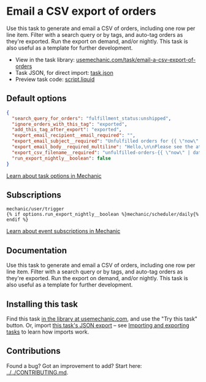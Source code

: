 # Email a CSV export of orders

Use this task to generate and email a CSV of orders, including one row per line item. Filter with a search query or by tags, and auto-tag orders as they're exported. Run the export on demand, and/or nightly. This task is also useful as a template for further development.

* View in the task library: [usemechanic.com/task/email-a-csv-export-of-orders](https://usemechanic.com/task/email-a-csv-export-of-orders)
* Task JSON, for direct import: [task.json](../../tasks/email-a-csv-export-of-orders.json)
* Preview task code: [script.liquid](./script.liquid)

## Default options

```json
{
  "search_query_for_orders": "fulfillment_status:unshipped",
  "ignore_orders_with_this_tag": "exported",
  "add_this_tag_after_export": "exported",
  "export_email_recipient__email_required": "",
  "export_email_subject__required": "Unfulfilled orders for {{ \"now\" | date: \"%Y-%m-%d\" }}",
  "export_email_body__required_multiline": "Hello,\n\nPlease see the attachment for currently unfulfilled orders.\n\nThanks,\nMechanic, for {{ shop.name }}",
  "export_csv_filename__required": "unfulfilled-orders-{{ \"now\" | date: \"%Y-%m-%d\" }}",
  "run_export_nightly__boolean": false
}
```

[Learn about task options in Mechanic](https://docs.usemechanic.com/article/471-task-options)

## Subscriptions

```liquid
mechanic/user/trigger
{% if options.run_export_nightly__boolean %}mechanic/scheduler/daily{% endif %}
```

[Learn about event subscriptions in Mechanic](https://docs.usemechanic.com/article/408-subscriptions)

## Documentation

Use this task to generate and email a CSV of orders, including one row per line item. Filter with a search query or by tags, and auto-tag orders as they're exported. Run the export on demand, and/or nightly. This task is also useful as a template for further development.

## Installing this task

Find this task [in the library at usemechanic.com](https://usemechanic.com/task/email-a-csv-export-of-orders), and use the "Try this task" button. Or, import [this task's JSON export](../../tasks/email-a-csv-export-of-orders.json) – see [Importing and exporting tasks](https://docs.usemechanic.com/article/505-importing-and-exporting-tasks) to learn how imports work.

## Contributions

Found a bug? Got an improvement to add? Start here: [../../CONTRIBUTING.md](../../CONTRIBUTING.md).
